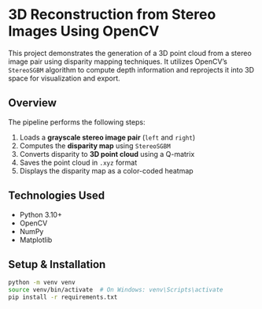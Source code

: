 # 3D Reconstruction from Stereo Images Using OpenCV

This project demonstrates the generation of a 3D point cloud from a stereo image pair using disparity mapping techniques. It utilizes OpenCV’s `StereoSGBM` algorithm to compute depth information and reprojects it into 3D space for visualization and export.

## Overview

The pipeline performs the following steps:

1. Loads a **grayscale stereo image pair** (`left` and `right`)
2. Computes the **disparity map** using `StereoSGBM`
3. Converts disparity to **3D point cloud** using a Q-matrix
4. Saves the point cloud in `.xyz` format
5. Displays the disparity map as a color-coded heatmap

## Technologies Used

- Python 3.10+
- OpenCV
- NumPy
- Matplotlib


## Setup & Installation

```bash
python -m venv venv
source venv/bin/activate  # On Windows: venv\Scripts\activate
pip install -r requirements.txt
```


